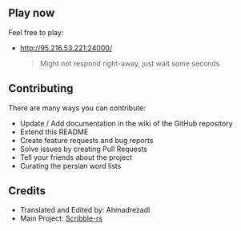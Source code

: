 
## Play now

Feel free to play:

* http://95.216.53.221:24000/
  > Might not respond right-away, just wait some seconds



## Contributing

There are many ways you can contribute:

* Update / Add documentation in the wiki of the GitHub repository
* Extend this README
* Create feature requests and bug reports
* Solve issues by creating Pull Requests
* Tell your friends about the project
* Curating the persian word lists

## Credits

* Translated and Edited by: Ahmadrezadl
* Main Project: [Scribble-rs](https://github.com/scribble-rs/scribble.rs)
